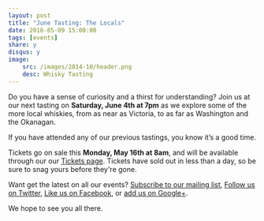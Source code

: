 ```yaml
---
layout: post
title: "June Tasting: The Locals"
date: 2016-05-09 15:00:00
tags: [events]
share: y
disqus: y
image:
    src: /images/2014-10/header.png
    desc: Whisky Tasting
---
```


Do you have a sense of curiosity and a thirst for understanding? Join us at our next tasting on **Saturday, June 4th at 7pm** as we explore some of the more local whiskies, from as near as Victoria, to as far as Washington and the Okanagan.

If you have attended any of our previous tastings, you know it’s a good time. 

Tickets go on sale this **Monday, May 16th at 8am**, and will be available through our our [Tickets page][1]. Tickets have sold out in less than a day, so be sure to snag yours before they're gone. 

Want get the latest on all our events? [Subscribe to our mailing list][2], [Follow us on Twitter][3], [Like us on Facebook][4], or [add us on Google+][5].

We hope to see you all there.

  [1]: /tickets/
  [2]: /subscribe/
  [3]: http://twitter.com/whiskydev
  [4]: http://www.facebook.com/whiskydev
  [5]: http://plus.google.com/+Whiskydev
